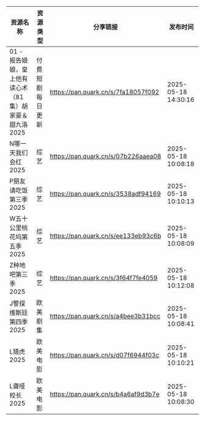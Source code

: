 | 资源名称                              | 资源类型     | 分享链接                                | 发布时间                |
| --------------------------------- | -------- | ----------------------------------- | ------------------- |
| 01 - 报告娘娘，皇上他有读心术（81集）胡家豪＆甜九洛2025 | 付费短剧每日更新 | https://pan.quark.cn/s/7fa18057f092 | 2025-05-18 14:30:16 |
| N哪一天我们会红2025                      | 综艺       | https://pan.quark.cn/s/07b226aaea08 | 2025-05-18 10:08:18 |
| P朋友请吃饭第三季2025                     | 综艺       | https://pan.quark.cn/s/3538adf94169 | 2025-05-18 10:10:13 |
| W五十公里桃花坞第五季2025                   | 综艺       | https://pan.quark.cn/s/ee133eb93c6b | 2025-05-18 10:08:09 |
| Z种地吧第三季2025                       | 综艺       | https://pan.quark.cn/s/3f64f7fe4059 | 2025-05-18 10:12:08 |
| J警探维斯廷第四季2025                     | 欧美剧集     | https://pan.quark.cn/s/a4bee3b31bcc | 2025-05-18 10:08:41 |
| L猎虎2025                           | 欧美电影     | https://pan.quark.cn/s/d07f6944f03c | 2025-05-18 10:10:21 |
| L聋哑校长2025                         | 欧美电影     | https://pan.quark.cn/s/b4a6af9d3b7e | 2025-05-18 10:08:30 |
